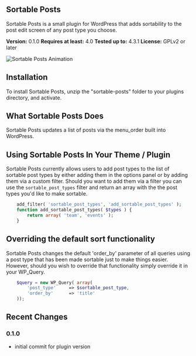 ## Sortable Posts
Sortable Posts is a small plugin for WordPress that adds sortability to the post edit screen of any post type you choose.

**Version:**			0.1.0
**Requires at least:**	4.0
**Tested up to:**		4.3.1
**License:**			GPLv2 or later

![Sortable Posts Animation](https://github.com/CarlosRios/sortable-posts-wp/blob/master/assets/images/sortable_posts.gif)

## Installation
To install Sortable Posts, unzip the "sortable-posts" folder to your plugins directory, and activate.

## What Sortable Posts Does
Sortable Posts updates a list of posts via the menu_order built into WordPress.

## Using Sortable Posts In Your Theme / Plugin
Sortable Posts currently allows users to add post types to the list of sortable post types by either adding them in the options panel or by adding them via a custom filter. Should you want to add them via a filter you can use the `sortable_post_types` filter and return an array with the the post types you'd like to make sortable.

``` php
	add_filter( 'sortable_post_types', 'add_sortable_post_types' );
	function add_sortable_post_types( $types ) {
		return array( 'team', 'events' );
	}
```

## Overriding the default sort functionality
Sortable Posts changes the default 'order_by' parameter of all queries using a post type that has been made sortable just to make things easier. However, should you wish to override that functionality simply override it in your WP_Query.

```php
	$query = new WP_Query( array(
		'post_type'		=> $sortable_post_type,
		'order_by'		=> 'title'
	));
```

## Recent Changes

### 0.1.0
 - initial commit for plugin version